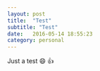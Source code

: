 ```yaml
---
layout: post
title:  "Test"
subtitle: "Test"
date:   2016-05-14 18:55:23
category: personal
---
```


Just a test :smile: :+1: